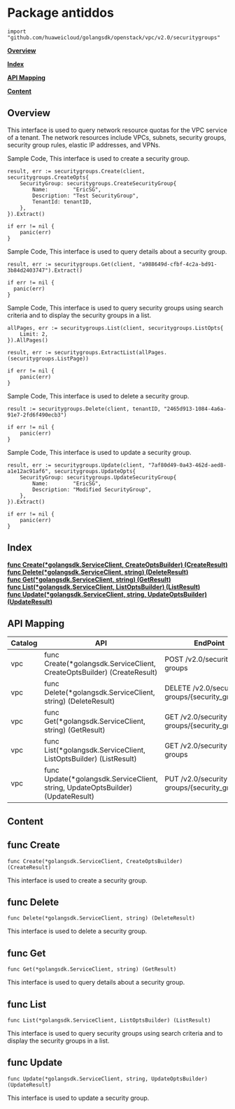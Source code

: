# Package antiddos
    import "github.com/huaweicloud/golangsdk/openstack/vpc/v2.0/securitygroups"
**[Overview](#overview)**  

**[Index](#index)**  

**[API Mapping](#api-mapping)**  

**[Content](#content)**  

## Overview
This interface is used to query network resource quotas for the VPC service of a tenant. The network resources include VPCs, subnets, security groups, security group rules, elastic IP addresses, and VPNs.

Sample Code, This interface is used to create a security group.

    
    result, err := securitygroups.Create(client, securitygroups.CreateOpts{
        SecurityGroup: securitygroups.CreateSecurityGroup{
            Name:        "EricSG",
            Description: "Test SecurityGroup",
            TenantId: tenantID,
        },
    }).Extract()
    
    if err != nil {
        panic(err)
    }
    
Sample Code, This interface is used to query details about a security group.

    
    result, err := securitygroups.Get(client, "a988649d-cfbf-4c2a-bd91-3b84d2403747").Extract()
    
    if err != nil {
      panic(err)
    }
    
Sample Code, This interface is used to query security groups using search criteria and to display the security groups in a list.

    
    allPages, err := securitygroups.List(client, securitygroups.ListOpts{
        Limit: 2,
    }).AllPages()
    
    result, err := securitygroups.ExtractList(allPages.(securitygroups.ListPage))
    
    if err != nil {
        panic(err)
    }
    
Sample Code, This interface is used to delete a security group.

    
    result := securitygroups.Delete(client, tenantID, "2465d913-1084-4a6a-91e7-2fd6f490ecb3")
    
    if err != nil {
        panic(err)
    }
    
Sample Code, This interface is used to update a security group.

    
    result, err := securitygroups.Update(client, "7af80d49-0a43-462d-aed8-a1e12ac91af6", securitygroups.UpdateOpts{
        SecurityGroup: securitygroups.UpdateSecurityGroup{
            Name:        "EricSG",
            Description: "Modified SecurityGroup",
        },
    }).Extract()
    
    if err != nil {
        panic(err)
    }
## Index
**[func Create(*golangsdk.ServiceClient, CreateOptsBuilder) (CreateResult)](#func-create)**  
**[func Delete(*golangsdk.ServiceClient, string) (DeleteResult)](#func-delete)**  
**[func Get(*golangsdk.ServiceClient, string) (GetResult)](#func-get)**  
**[func List(*golangsdk.ServiceClient, ListOptsBuilder) (ListResult)](#func-list)**  
**[func Update(*golangsdk.ServiceClient, string, UpdateOptsBuilder) (UpdateResult)](#func-update)**  
## API Mapping
|Catalog|API|EndPoint|
|----|---|--------|
|vpc|func Create(*golangsdk.ServiceClient, CreateOptsBuilder) (CreateResult)|POST /v2.0/security-groups|
|vpc|func Delete(*golangsdk.ServiceClient, string) (DeleteResult)|DELETE /v2.0/security-groups/{security_group_id}|
|vpc|func Get(*golangsdk.ServiceClient, string) (GetResult)|GET /v2.0/security-groups/{security_group_id}|
|vpc|func List(*golangsdk.ServiceClient, ListOptsBuilder) (ListResult)|GET /v2.0/security-groups|
|vpc|func Update(*golangsdk.ServiceClient, string, UpdateOptsBuilder) (UpdateResult)|PUT /v2.0/security-groups/{security_group_id}|
## Content
## func Create
    func Create(*golangsdk.ServiceClient, CreateOptsBuilder) (CreateResult)  
This interface is used to create a security group.
## func Delete
    func Delete(*golangsdk.ServiceClient, string) (DeleteResult)  
This interface is used to delete a security group.
## func Get
    func Get(*golangsdk.ServiceClient, string) (GetResult)  
This interface is used to query details about a security group.
## func List
    func List(*golangsdk.ServiceClient, ListOptsBuilder) (ListResult)  
This interface is used to query security groups using search criteria and to display the security groups in a list.
## func Update
    func Update(*golangsdk.ServiceClient, string, UpdateOptsBuilder) (UpdateResult)  
This interface is used to update a security group.
